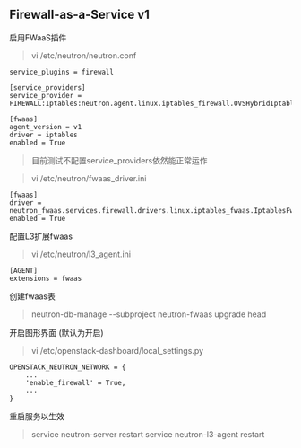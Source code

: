 ## Firewall-as-a-Service v1


启用FWaaS插件

> vi /etc/neutron/neutron.conf
```
service_plugins = firewall

[service_providers]
service_provider = FIREWALL:Iptables:neutron.agent.linux.iptables_firewall.OVSHybridIptablesFirewallDriver:default

[fwaas]
agent_version = v1
driver = iptables
enabled = True
```

>目前测试不配置service_providers依然能正常运作

> vi /etc/neutron/fwaas_driver.ini
```
[fwaas]
driver = neutron_fwaas.services.firewall.drivers.linux.iptables_fwaas.IptablesFwaasDriver
enabled = True
```

配置L3扩展fwaas

> vi /etc/neutron/l3_agent.ini
```
[AGENT]
extensions = fwaas
```

创建fwaas表

> neutron-db-manage --subproject neutron-fwaas upgrade head


开启图形界面 (默认为开启)

> vi /etc/openstack-dashboard/local_settings.py
```
OPENSTACK_NEUTRON_NETWORK = {
    ...
    'enable_firewall' = True,
    ...
}
```

重启服务以生效
> service neutron-server restart
> service neutron-l3-agent restart
